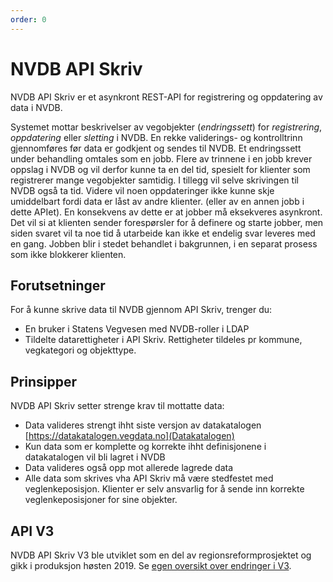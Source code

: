 ```yaml
---
order: 0
---
```

# NVDB API Skriv

NVDB API Skriv er et asynkront REST-API for registrering og oppdatering av data i NVDB.

Systemet mottar beskrivelser av vegobjekter (_endringssett_) for _registrering_, _oppdatering_ eller _sletting_ i NVDB. En rekke validerings- og kontrolltrinn gjennomføres før data er godkjent og  sendes til NVDB. Et endringssett under behandling omtales som en jobb. Flere av trinnene i en jobb krever oppslag i NVDB og vil derfor kunne ta en del tid, spesielt for klienter som registrerer mange vegobjekter samtidig. I tillegg vil selve skrivingen til NVDB også ta tid. Videre vil noen oppdateringer ikke kunne skje umiddelbart fordi data er låst av andre klienter. (eller av en annen jobb i dette APIet). En konsekvens av dette er at jobber må eksekveres asynkront. Det vil si at klienten sender forespørsler for å definere og starte jobber, men siden svaret vil ta noe tid å utarbeide kan ikke et endelig svar leveres med en gang. Jobben blir i stedet behandlet i bakgrunnen, i en separat prosess som ikke blokkerer klienten.

## Forutsetninger

For å kunne skrive data til NVDB gjennom API Skriv, trenger du:

* En bruker i Statens Vegvesen med NVDB-roller i LDAP
* Tildelte datarettigheter i API Skriv. Rettigheter tildeles pr kommune, vegkategori og objekttype.

## Prinsipper

NVDB API Skriv setter strenge krav til mottatte data:

* Data valideres strengt ihht siste versjon av datakatalogen [https://datakatalogen.vegdata.no](Datakatalogen)
* Kun data som er komplette og korrekte ihht definisjonene i datakatalogen vil bli lagret i NVDB
* Data valideres også opp mot allerede lagrede data
* Alle data som skrives vha API Skriv må være stedfestet med veglenkeposisjon. Klienter er selv ansvarlig for å sende inn korrekte veglenkeposisjoner for sine objekter.  

## API V3

NVDB API Skriv V3 ble utviklet som en del av regionsreformprosjektet og gikk i produksjon høsten 2019. Se [egen oversikt over endringer i V3](https://apiskriv.vegdata.no/apiskrivv3.html). 

